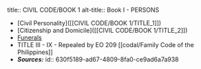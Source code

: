title:: CIVIL CODE/BOOK 1
alt-title:: Book I - PERSONS

- [Civil Personality]([[CIVIL CODE/BOOK 1/TITLE_1]])
- [Citizenship and Domicile]([[CIVIL CODE/BOOK 1/TITLE_2]])
- [Funerals]()
- TITLE III - IX - Repealed by EO 209 [[codal/Family Code of the Philippines]]
- ***Sources:***
  id:: 630f5189-ad67-4809-8fa0-ce9ad6a7a938